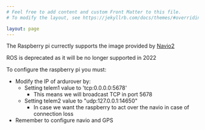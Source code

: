 ```yaml
---
# Feel free to add content and custom Front Matter to this file.
# To modify the layout, see https://jekyllrb.com/docs/themes/#overriding-theme-defaults

layout: page
---
```


The Raspberry pi currectly supports the image provided by [Navio2](https://navio2.emlid.com/)

ROS is deprecated as it will be no longer supported in 2022

To configure the raspberry pi you must:

- Modify the IP of ardurover by:
  - Setting telem1 value to 'tcp:0.0.0.0:5678'
    - This means we will broadcast TCP in port 5678
  - Setting telem2 value to "udp:127.0.0.1:14650"
    - In case we want the raspberry to act over the navio in case of connection loss
- Remember to configure navio and GPS